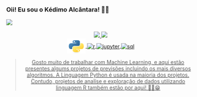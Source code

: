 ### Oii! Eu sou o Kédimo Alcântara! 👋🏼

<div>
  
  <a href="https://www.linkedin.com/in/kédimo-alcântara-4371ab234" target="_blank"><img src="https://img.shields.io/badge/-LinkedIn-%230077B5?style=for-the-badge&logo=linkedin&logoColor=white" target="_blank"></a> 
    </div>


<div align="center">
  <a href="https://github.com/kedimo-cd">
  <img height="180em" src="https://github-readme-stats.vercel.app/api?username=kedimo-cd&show_icons=true&theme=dark&include_all_commits=true&count_private=true"/>
  <img height="150em" src="https://github-readme-stats.vercel.app/api/top-langs/?username=kedimo-cd&layout=compact&langs_count=7&theme=dark"/>
    
 <div>
  <img align="center" alt="Python" height="40" width="50" src="https://raw.githubusercontent.com/devicons/devicon/master/icons/python/python-original.svg">
  <img align="center" alt="r" height="30" width="40" 
src="https://cdn.jsdelivr.net/gh/devicons/devicon/icons/r/r-original.svg"/>
  <img align="center" alt="jupyter" height="30" width="40" 
src="https://cdn.jsdelivr.net/gh/devicons/devicon/icons/jupyter/jupyter-original.svg">
   <img align="center" alt="sql" height="30" width="40" 
src="https://cdn.jsdelivr.net/gh/devicons/devicon/icons/mysql/mysql-plain-wordmark.svg"/>
 
       
</div>
    
 
> Gosto muito de trabalhar com Machine Learning, e aqui estão presentes algums projetos de previsões incluindo os mais diversos algoritmos. A Linguagem Python é usada na maioria dos projetos. Contudo, projetos de analíse e exploração de dados utilizando linguagem R também estão por aqui! ✌🏼😁
   
    
    
